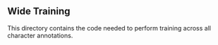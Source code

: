 ## Wide Training

This directory contains the code needed to perform training across all character annotations.

